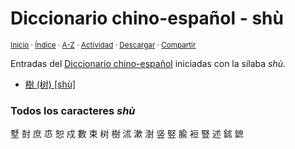 # Diccionario chino-español - shù
<sup>[Inicio](../index.md) · [Índice](../indices/chino-espanol.md#sílaba-shu) · [A-Z](../indices/alfabetico.md) · [Actividad](../indices/actividad.md) · <a href="../indices/chino-espanol-shu4.html" download="jucardus-chino-espanol-shu4.html">Descargar</a> · [Compartir](https://x.com/intent/tweet?text=Caracteres%20y%20vocabulario%20del%20Diccionario%20chino-espa%C3%B1ol%20iniciados%20en%20la%20s%C3%ADlaba%20%C2%ABsh%C3%AC%C2%BB.%0A%E2%86%92%20https%3A%2F%2Fjucardus.github.io%2Findices%2Fchino-espanol-shu4.html%0A%0A%23chn_espnl_jucardus%20%23indcs_jucardus%0A%40jucardus)</sup>

Entradas del [Diccionario chino-español](../indices/chino-espanol.md#sílaba-shu) iniciadas con la sílaba _shù_.

* [樹 (树) [shù]](../contenido/s/h/u/shu4-27193.md)

### Todos los caracteres _shù_

墅 尌 庶 怷 恕 戍 數 束 树 樹 沭 漱 澍 竖 竪 腧 裋 豎 述 鉥 鏣
